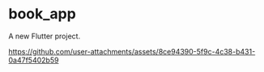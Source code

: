 # book_app

A new Flutter project.

https://github.com/user-attachments/assets/8ce94390-5f9c-4c38-b431-0a47f5402b59
